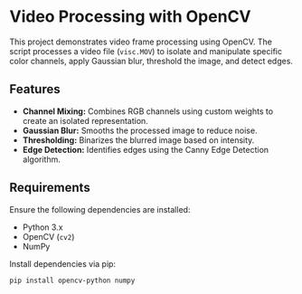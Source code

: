 # Video Processing with OpenCV

This project demonstrates video frame processing using OpenCV. The script processes a video file (`visc.MOV`) to isolate and manipulate specific color channels, apply Gaussian blur, threshold the image, and detect edges.

## Features

- **Channel Mixing:** Combines RGB channels using custom weights to create an isolated representation.
- **Gaussian Blur:** Smooths the processed image to reduce noise.
- **Thresholding:** Binarizes the blurred image based on intensity.
- **Edge Detection:** Identifies edges using the Canny Edge Detection algorithm.

## Requirements

Ensure the following dependencies are installed:
- Python 3.x
- OpenCV (`cv2`)
- NumPy

Install dependencies via pip:
```bash
pip install opencv-python numpy
